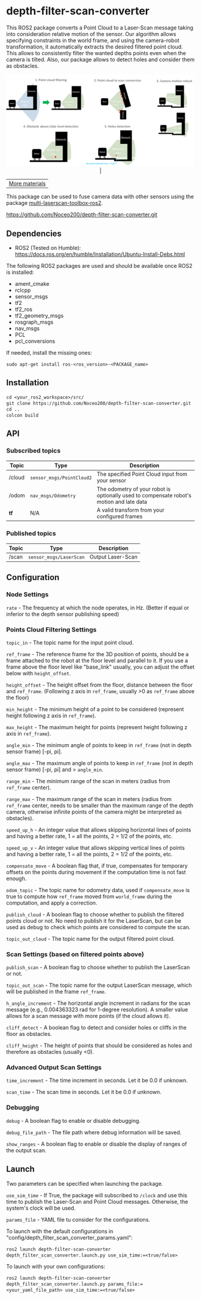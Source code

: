 # depth-filter-scan-converter
This ROS2 package converts a Point Cloud to a Laser-Scan message taking into consideration relative motion of the sensor. 
Our algorithm allows specifying constraints in the world frame, and using the camera-robot transformation, it automatically extracts the desired filtered point cloud. 
This allows to consistently filter the wanted depths points even when the camera is tilted.
Also, our package allows to detect holes and consider them as obstacles.

<div style="text-align: center;">
<img src="materials/depth_to_scan_features.png" alt="image" style="max-height: 300px;">|
</div>

<table align="center">
  <tr>
    <td align="center">
      <a href="materials/">More materials</a>
    </td>
  </tr>
</table>

This package can be used to fuse camera data with other sensors using the package [multi-laserscan-toolbox-ros2](https://github.com/Noceo200/multi-laserscan-toolbox-ros2.git).

https://github.com/Noceo200/depth-filter-scan-converter.git

## Dependencies
* ROS2 (Tested on Humble): https://docs.ros.org/en/humble/Installation/Ubuntu-Install-Debs.html

The following ROS2 packages are used and should be available once ROS2 is installed:
* ament_cmake
* rclcpp
* sensor_msgs
* tf2
* tf2_ros
* tf2_geometry_msgs
* rosgraph_msgs
* nav_msgs
* PCL
* pcl_conversions

If needed, install the missing ones:
```
sudo apt-get install ros-<ros_version>-<PACKAGE_name>
```

## Installation

```
cd <your_ros2_workspace>/src/
git clone https://github.com/Noceo200/depth-filter-scan-converter.git
cd ..
colcon build
```

## API

### Subscribed topics
 | Topic  | Type | Description |
 |-----|----|----|
 | /cloud  | `sensor_msgs/PointCloud2` | The specified Point Cloud input from your sensor |
 | /odom  | `nav_msgs/Odometry` | The odometry of your robot is optionally used to compensate robot's motion and late data |
 | **tf** | N/A | A valid transform from your configured frames |

### Published topics
 | Topic  | Type | Description |
 |-----|----|----|
 | /scan  | `sensor_msgs/LaserScan` | Output Laser-Scan |

## Configuration

### Node Settings

`rate` - The frequency at which the node operates, in Hz. (Better if equal or inferior to the depth sensor publishing speed)

### Points Cloud Filtering Settings

`topic_in` - The topic name for the input point cloud.

`ref_frame` - The reference frame for the 3D position of points, should be a frame attached to the robot at the floor level and parallel to it. If you use a frame above the floor level like "base_link" usually, you can adjust the offset below with `height_offset`.

`height_offset` - The height offset from the floor, distance between the floor and `ref_frame`. (Following z axis in `ref_frame`, usually >0 as `ref_frame` above the floor)

`min_height` - The minimum height of a point to be considered (represent height following z axis in `ref_frame`).

`max_height` - The maximum height for points (represent height following z axis in `ref_frame`).

`angle_min` - The minimum angle of points to keep in `ref_frame` (not in depth sensor frame) [-pi, pi].

`angle_max` - The maximum angle of points to keep in `ref_frame` (not in depth sensor frame) [-pi, pi] and > `angle_min`.

`range_min` - The minimum range of the scan in meters (radius from `ref_frame` center).

`range_max` - The maximum range of the scan in meters (radius from `ref_frame` center, needs to be smaller than the maximum range of the depth camera, otherwise infinite points of the camera might be interpreted as obstacles).

`speed_up_h` - An integer value that allows skipping horizontal lines of points and having a better rate, 1 = all the points, 2 = 1/2 of the points, etc.

`speed_up_v` - An integer value that allows skipping vertical lines of points and having a better rate, 1 = all the points, 2 = 1/2 of the points, etc.

`compensate_move` - A boolean flag that, if true, compensates for temporary offsets on the points during movement if the computation time is not fast enough.

`odom_topic` - The topic name for odometry data, used if `compensate_move` is true to compute how `ref_frame` moved from `world_frame` during the computation, and apply a correction.

`publish_cloud` - A boolean flag to choose whether to publish the filtered points cloud or not. No need to publish it for the LaserScan, but can be used as debug to check which points are considered to compute the scan.

`topic_out_cloud` - The topic name for the output filtered point cloud.

### Scan Settings (based on filtered points above)

`publish_scan` - A boolean flag to choose whether to publish the LaserScan or not.

`topic_out_scan` - The topic name for the output LaserScan message, which will be published in the frame `ref_frame`.

`h_angle_increment` - The horizontal angle increment in radians for the scan message (e.g., 0.004363323 rad for 1-degree resolution). A smaller value allows for a scan message with more points (if the cloud allows it).

`cliff_detect` - A boolean flag to detect and consider holes or cliffs in the floor as obstacles.

`cliff_height` - The height of points that should be considered as holes and therefore as obstacles (usually <0).

### Advanced Output Scan Settings

`time_increment` - The time increment in seconds. Let it be 0.0 if unknown.

`scan_time` - The scan time in seconds. Let it be 0.0 if unknown.

### Debugging

`debug` - A boolean flag to enable or disable debugging.

`debug_file_path` - The file path where debug information will be saved.

`show_ranges` - A boolean flag to enable or disable the display of ranges of the output scan.


## Launch
Two parameters can be specified when launching the package.

`use_sim_time` - If True, the package will subscribed to `/clock` and use this time to publish the Laser-Scan and Point Cloud messages. Otherwise, the system's clock will be used.

`params_file` - YAML file tu consider for the configurations.

To launch with the default configurations in "config/depth_filter_scan_converter_params.yaml":
```
ros2 launch depth-filter-scan-converter depth_filter_scan_converter.launch.py use_sim_time:=<true/false>
```

To launch with your own configurations:
```
ros2 launch depth-filter-scan-converter depth_filter_scan_converter.launch.py params_file:=<your_yaml_file_path> use_sim_time:=<true/false>
```
